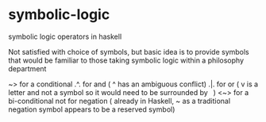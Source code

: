 symbolic-logic
==============

symbolic logic operators in haskell


Not satisfied with choice of symbols, but basic idea is to provide symbols that would be familiar to those taking symbolic logic within a philosophy department

~> for a conditional
.^. for and ( ^ has an ambiguous conflict)
.|. for or ( v is a letter and not a symbol so it would need to be surrounded by ` `)
<~> for a bi-conditional
not for negation ( already in Haskell, ~ as a traditional negation symbol appears to be a reserved symbol)
